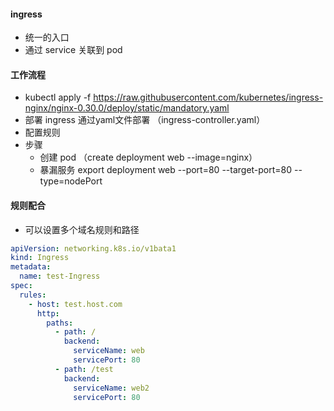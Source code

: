 #### ingress
- 统一的入口
- 通过 service 关联到 pod

#### 工作流程
- kubectl apply -f https://raw.githubusercontent.com/kubernetes/ingress-nginx/nginx-0.30.0/deploy/static/mandatory.yaml
- 部署 ingress 通过yaml文件部署 （ingress-controller.yaml）
- 配置规则
- 步骤
    - 创建 pod （create deployment web --image=nginx）
    - 暴漏服务 export deployment web --port=80 --target-port=80  --type=nodePort


#### 规则配合
- 可以设置多个域名规则和路径
```yaml
apiVersion: networking.k8s.io/v1bata1
kind: Ingress
metadata:
  name: test-Ingress
spec:
  rules:
    - host: test.host.com
      http:
        paths:
          - path: / 
            backend:
              serviceName: web
              servicePort: 80
          - path: /test
            backend:
              serviceName: web2
              servicePort: 80
``` 
